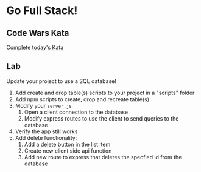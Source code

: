 Go Full Stack!
===

## Code Wars Kata

Complete [today's Kata](https://www.codewars.com/kata/nice-array) 

## Lab

Update your project to use a SQL database!

1. Add create and drop table(s) scripts to your project in a "scripts" folder
1. Add npm scripts to create, drop and recreate table(s)
1. Modify your `server.js`
    1. Open a client connection to the database
    1. Modify express routes to use the client to send queries to the database
1. Verify the app still works
1. Add delete functionality:
    1. Add a delete button in the list item
    1. Create new client side api function
    1. Add new route to express that deletes the specfied id from the database
    
    